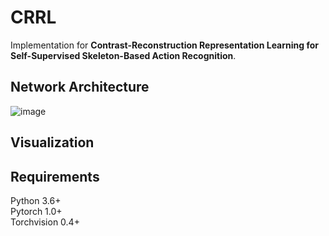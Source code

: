 # CRRL
Implementation for **Contrast-Reconstruction Representation Learning for Self-Supervised Skeleton-Based Action Recognition**.

## Network Architecture
![image](https://github.com/MaiEmily/map/blob/master/public/image/20190528145810708.png)

## Visualization


## Requirements
Python 3.6+ <br>
Pytorch 1.0+ <br>
Torchvision 0.4+
